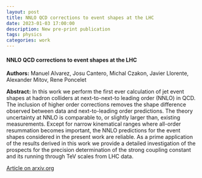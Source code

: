 ```yaml
---
layout: post
title: NNLO QCD corrections to event shapes at the LHC
date: 2023-01-03 17:00:00
description: New pre-print publication
tags: physics 
categories: work
---
```


<h4> NNLO QCD corrections to event shapes at the LHC </h4>

<b>Authors:</b> Manuel Alvarez, Josu Cantero, Michal Czakon, Javier Llorente, Alexander Mitov, Rene Poncelet

<b>Abstract:</b> In this work we perform the first ever calculation of jet event shapes at hadron colliders at next-to-next-to leading order (NNLO) in QCD. The inclusion of higher order corrections removes the shape difference observed between data and next-to-leading order predictions. The theory uncertainty at NNLO is comparable to, or slightly larger than, existing measurements. Except for narrow kinematical ranges where all-order resummation becomes important, the NNLO predictions for the event shapes considered in the present work are reliable. As a prime application of the results derived in this work we provide a detailed investigation of the prospects for the precision determination of the strong coupling constant and its running through TeV scales from LHC data.
  
<a href="https://arxiv.org/abs/2301.01086">Article on arxiv.org</a>
